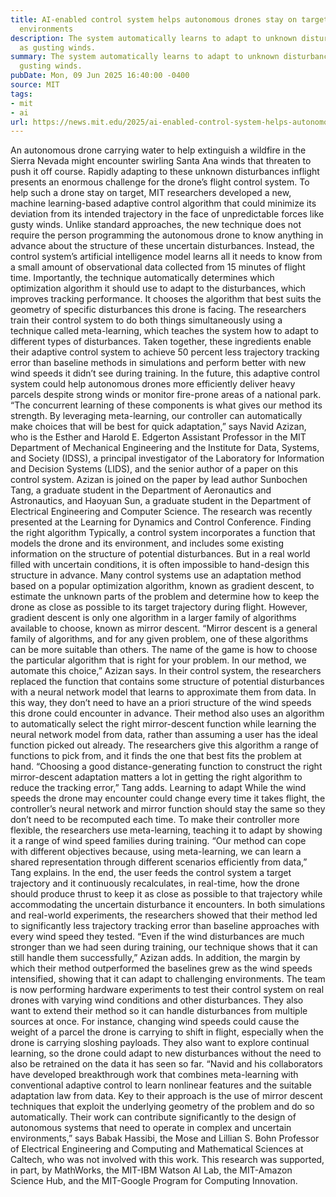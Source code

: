 ```yaml
---
title: AI-enabled control system helps autonomous drones stay on target in uncertain
  environments
description: The system automatically learns to adapt to unknown disturbances such
  as gusting winds.
summary: The system automatically learns to adapt to unknown disturbances such as
  gusting winds.
pubDate: Mon, 09 Jun 2025 16:40:00 -0400
source: MIT
tags:
- mit
- ai
url: https://news.mit.edu/2025/ai-enabled-control-system-helps-autonomous-drones-uncertain-environments-0609
---
```


An autonomous drone carrying water to help extinguish a wildfire in the Sierra Nevada might encounter swirling Santa Ana winds that threaten to push it off course. Rapidly adapting to these unknown disturbances inflight presents an enormous challenge for the drone’s flight control system.
To help such a drone stay on target, MIT researchers developed a new, machine learning-based adaptive control algorithm that could minimize its deviation from its intended trajectory in the face of unpredictable forces like gusty winds.
Unlike standard approaches, the new technique does not require the person programming the autonomous drone to know anything in advance about the structure of these uncertain disturbances. Instead, the control system’s artificial intelligence model learns all it needs to know from a small amount of observational data collected from 15 minutes of flight time.
Importantly, the technique automatically determines which optimization algorithm it should use to adapt to the disturbances, which improves tracking performance. It chooses the algorithm that best suits the geometry of specific disturbances this drone is facing.
The researchers train their control system to do both things simultaneously using a technique called meta-learning, which teaches the system how to adapt to different types of disturbances.
Taken together, these ingredients enable their adaptive control system to achieve 50 percent less trajectory tracking error than baseline methods in simulations and perform better with new wind speeds it didn’t see during training.
In the future, this adaptive control system could help autonomous drones more efficiently deliver heavy parcels despite strong winds or monitor fire-prone areas of a national park.
“The concurrent learning of these components is what gives our method its strength. By leveraging meta-learning, our controller can automatically make choices that will be best for quick adaptation,” says Navid Azizan, who is the Esther and Harold E. Edgerton Assistant Professor in the MIT Department of Mechanical Engineering and the Institute for Data, Systems, and Society (IDSS), a principal investigator of the Laboratory for Information and Decision Systems (LIDS), and the senior author of a paper on this control system.
Azizan is joined on the paper by lead author Sunbochen Tang, a graduate student in the Department of Aeronautics and Astronautics, and Haoyuan Sun, a graduate student in the Department of Electrical Engineering and Computer Science. The research was recently presented at the Learning for Dynamics and Control Conference.
Finding the right algorithm
Typically, a control system incorporates a function that models the drone and its environment, and includes some existing information on the structure of potential disturbances. But in a real world filled with uncertain conditions, it is often impossible to hand-design this structure in advance.
Many control systems use an adaptation method based on a popular optimization algorithm, known as gradient descent, to estimate the unknown parts of the problem and determine how to keep the drone as close as possible to its target trajectory during flight. However, gradient descent is only one algorithm in a larger family of algorithms available to choose, known as mirror descent.
“Mirror descent is a general family of algorithms, and for any given problem, one of these algorithms can be more suitable than others. The name of the game is how to choose the particular algorithm that is right for your problem. In our method, we automate this choice,” Azizan says.
In their control system, the researchers replaced the function that contains some structure of potential disturbances with a neural network model that learns to approximate them from data. In this way, they don’t need to have an a priori structure of the wind speeds this drone could encounter in advance.
Their method also uses an algorithm to automatically select the right mirror-descent function while learning the neural network model from data, rather than assuming a user has the ideal function picked out already. The researchers give this algorithm a range of functions to pick from, and it finds the one that best fits the problem at hand.
“Choosing a good distance-generating function to construct the right mirror-descent adaptation matters a lot in getting the right algorithm to reduce the tracking error,” Tang adds.
Learning to adapt
While the wind speeds the drone may encounter could change every time it takes flight, the controller’s neural network and mirror function should stay the same so they don’t need to be recomputed each time.
To make their controller more flexible, the researchers use meta-learning, teaching it to adapt by showing it a range of wind speed families during training.
“Our method can cope with different objectives because, using meta-learning, we can learn a shared representation through different scenarios efficiently from data,” Tang explains.
In the end, the user feeds the control system a target trajectory and it continuously recalculates, in real-time, how the drone should produce thrust to keep it as close as possible to that trajectory while accommodating the uncertain disturbance it encounters.
In both simulations and real-world experiments, the researchers showed that their method led to significantly less trajectory tracking error than baseline approaches with every wind speed they tested.
“Even if the wind disturbances are much stronger than we had seen during training, our technique shows that it can still handle them successfully,” Azizan adds.
In addition, the margin by which their method outperformed the baselines grew as the wind speeds intensified, showing that it can adapt to challenging environments.
The team is now performing hardware experiments to test their control system on real drones with varying wind conditions and other disturbances.
They also want to extend their method so it can handle disturbances from multiple sources at once. For instance, changing wind speeds could cause the weight of a parcel the drone is carrying to shift in flight, especially when the drone is carrying sloshing payloads.
They also want to explore continual learning, so the drone could adapt to new disturbances without the need to also be retrained on the data it has seen so far.
“Navid and his collaborators have developed breakthrough work that combines meta-learning with conventional adaptive control to learn nonlinear features and the suitable adaptation law from data. Key to their approach is the use of mirror descent techniques that exploit the underlying geometry of the problem and do so automatically. Their work can contribute significantly to the design of autonomous systems that need to operate in complex and uncertain environments,” says Babak Hassibi, the Mose and Lillian S. Bohn Professor of Electrical Engineering and Computing and Mathematical Sciences at Caltech, who was not involved with this work.
This research was supported, in part, by MathWorks, the MIT-IBM Watson AI Lab, the MIT-Amazon Science Hub, and the MIT-Google Program for Computing Innovation.